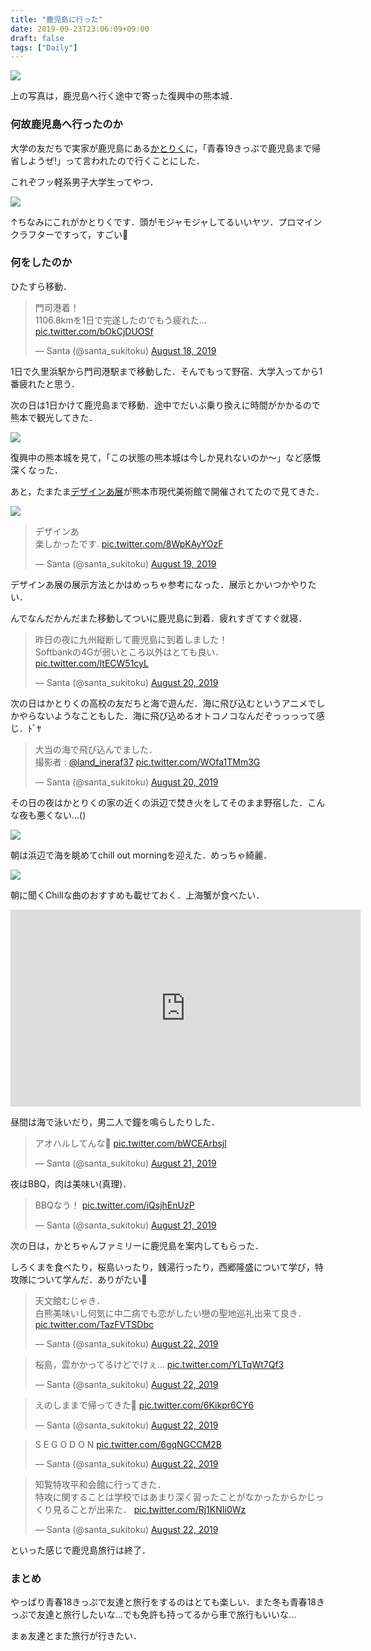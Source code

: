 ```yaml
---
title: "鹿児島に行った"
date: 2019-09-23T23:06:09+09:00
draft: false
tags: ["Daily"]
---
```


<img src='https://lh3.googleusercontent.com/UqMQOd2Mm-t2Iuu1-vG0RwZXb-SnDg4uBTQ-W_wbwHXglhDvoQzc6Zicl2qN1yRfuFZzRpGLLudcqypjlP2EKyINsCMI1qXxma_G4SyWfwEZNweRQkw2yeIHYO-tcXKrdRGP_vDAeQg=w2400' />

上の写真は，鹿児島へ行く途中で寄った復興中の熊本城．

### 何故鹿児島へ行ったのか

大学の友だちで実家が鹿児島にある[かとりく](https://twitter.com/land_ineraf37)に，「青春19きっぷで鹿児島まで帰省しようぜ!」って言われたので行くことにした．

これぞフッ軽系男子大学生ってやつ．

<img src='https://lh3.googleusercontent.com/Gaca3DFY5ig_uN2wrdKSiBfOV0Zk-VOatKqc44XcvzdRAKlvjF1-jBZHuOR80bl8mgFVzfS8FPSKLnmLVlaBm6_GuFWJW1qAeZUwT7UDt04qrISDzjOJnmgG5wxiQkShZ8pvu5X_d5s=w2400' />

↑ちなみにこれがかとりくです．頭がモジャモジャしてるいいヤツ．プロマインクラフターですって，すごい👏

### 何をしたのか

ひたすら移動．

<blockquote class="twitter-tweet"><p lang="ja" dir="ltr">門司港着！<br>1106.8kmを1日で完遂したのでもう疲れた… <a href="https://t.co/bOkCjDUOSf">pic.twitter.com/bOkCjDUOSf</a></p>&mdash; Santa (@santa_sukitoku) <a href="https://twitter.com/santa_sukitoku/status/1163118426035900418?ref_src=twsrc%5Etfw">August 18, 2019</a></blockquote> <script async src="https://platform.twitter.com/widgets.js" charset="utf-8"></script>

1日で久里浜駅から門司港駅まで移動した．そんでもって野宿．大学入ってから1番疲れたと思う．

次の日は1日かけて鹿児島まで移動．途中でだいぶ乗り換えに時間がかかるので熊本で観光してきた．

<img src='https://lh3.googleusercontent.com/UqMQOd2Mm-t2Iuu1-vG0RwZXb-SnDg4uBTQ-W_wbwHXglhDvoQzc6Zicl2qN1yRfuFZzRpGLLudcqypjlP2EKyINsCMI1qXxma_G4SyWfwEZNweRQkw2yeIHYO-tcXKrdRGP_vDAeQg=w2400' />

復興中の熊本城を見て，「この状態の熊本城は今しか見れないのか～」など感慨深くなった．

あと，たまたま[デザインあ展](https://www.camk.jp/exhibition/design-ah/)が熊本市現代美術館で開催されてたので見てきた．

<img src='https://lh3.googleusercontent.com/19jUoWoiUUUKErwz-zSff5tXBzGKbmBPazzioqAm5C-kRqAWnSnAQj82rhvdlDqMA16E3Ymt5qQX0Z2R9FgcBcerkACfGlfH_Z9khnW0SE1PcKmdgPSRymhq5QdWkbjiO3Q6ZABd7qs=w2400' />

<blockquote class="twitter-tweet"><p lang="ja" dir="ltr">デザインあ<br>楽しかったです. <a href="https://t.co/8WpKAyYOzF">pic.twitter.com/8WpKAyYOzF</a></p>&mdash; Santa (@santa_sukitoku) <a href="https://twitter.com/santa_sukitoku/status/1163307457898147840?ref_src=twsrc%5Etfw">August 19, 2019</a></blockquote> <script async src="https://platform.twitter.com/widgets.js" charset="utf-8"></script>

デザインあ展の展示方法とかはめっちゃ参考になった．展示とかいつかやりたい．

んでなんだかんだまた移動してついに鹿児島に到着．疲れすぎてすぐ就寝．

<blockquote class="twitter-tweet"><p lang="ja" dir="ltr">昨日の夜に九州縦断して鹿児島に到着しました！<br>Softbankの4Gが弱いところ以外はとても良い． <a href="https://t.co/ltECW51cyL">pic.twitter.com/ltECW51cyL</a></p>&mdash; Santa (@santa_sukitoku) <a href="https://twitter.com/santa_sukitoku/status/1163616026170314752?ref_src=twsrc%5Etfw">August 20, 2019</a></blockquote> <script async src="https://platform.twitter.com/widgets.js" charset="utf-8"></script>

次の日はかとりくの高校の友だちと海で遊んだ．海に飛び込むというアニメでしかやらないようなこともした．海に飛び込めるオトコノコなんだぞっっっって感じ．ﾄﾞﾔ

<blockquote class="twitter-tweet"><p lang="ja" dir="ltr">大当の海で飛び込んでました．<br>撮影者 : <a href="https://twitter.com/land_ineraf37?ref_src=twsrc%5Etfw">@land_ineraf37</a> <a href="https://t.co/WOfa1TMm3G">pic.twitter.com/WOfa1TMm3G</a></p>&mdash; Santa (@santa_sukitoku) <a href="https://twitter.com/santa_sukitoku/status/1163787370090471424?ref_src=twsrc%5Etfw">August 20, 2019</a></blockquote> <script async src="https://platform.twitter.com/widgets.js" charset="utf-8"></script>

その日の夜はかとりくの家の近くの浜辺で焚き火をしてそのまま野宿した．こんな夜も悪くない...()

<img src='https://lh3.googleusercontent.com/PUAAT-nlsLwBgvQOHqMrPD33ytBBlw0aCjpk00zx0yjAc8f5Qyw4tKuUBE6Nz1HnktIEHv-gJ0oOiqXnU3mrGdsIsxvA8vNwWChJvzaY-S4IN2YRq7wCx0BPtwJXBziGhFY29fK9VDs=w2400' />

朝は浜辺で海を眺めてchill out morningを迎えた．めっちゃ綺麗．

<img src='https://lh3.googleusercontent.com/fG9QsRgzQeHSwo2WZV-KMniMtUljEkH5yZzZMmoNTlxrAWmDGvMQAOLBk6KSXtazWo59vEkvYw91x1bELU-pbv2FVzIOvIFg-HI9tG7_Z95ydqDbYi6iDktGajl8i2uhjUVEhP7p7_E=w2400' />

朝に聞くChillな曲のおすすめも載せておく．上海蟹が食べたい．

<iframe width="560" height="315" src="https://www.youtube.com/embed/NyddMMiViZc" frameborder="0" allow="accelerometer; autoplay; encrypted-media; gyroscope; picture-in-picture" allowfullscreen></iframe>

昼間は海で泳いだり，男二人で鐘を鳴らしたりした．

<blockquote class="twitter-tweet"><p lang="ja" dir="ltr">アオハルしてんな🤔 <a href="https://t.co/bWCEArbsjl">pic.twitter.com/bWCEArbsjl</a></p>&mdash; Santa (@santa_sukitoku) <a href="https://twitter.com/santa_sukitoku/status/1164083459796586496?ref_src=twsrc%5Etfw">August 21, 2019</a></blockquote> <script async src="https://platform.twitter.com/widgets.js" charset="utf-8"></script>

夜はBBQ，肉は美味い(真理)．

<blockquote class="twitter-tweet"><p lang="ja" dir="ltr">BBQなう！ <a href="https://t.co/iQsjhEnUzP">pic.twitter.com/iQsjhEnUzP</a></p>&mdash; Santa (@santa_sukitoku) <a href="https://twitter.com/santa_sukitoku/status/1164127818822774785?ref_src=twsrc%5Etfw">August 21, 2019</a></blockquote> <script async src="https://platform.twitter.com/widgets.js" charset="utf-8"></script>

次の日は，かとちゃんファミリーに鹿児島を案内してもらった．

しろくまを食べたり，桜島いったり，銭湯行ったり，西郷隆盛について学び，特攻隊について学んだ．ありがたい🙇

<blockquote class="twitter-tweet"><p lang="ja" dir="ltr">天文館むじゃき．<br>白熊美味いし何気に中二病でも恋がしたい戀の聖地巡礼出来て良き． <a href="https://t.co/TazFVTSDbc">pic.twitter.com/TazFVTSDbc</a></p>&mdash; Santa (@santa_sukitoku) <a href="https://twitter.com/santa_sukitoku/status/1164424333889953792?ref_src=twsrc%5Etfw">August 22, 2019</a></blockquote> <script async src="https://platform.twitter.com/widgets.js" charset="utf-8"></script>

<blockquote class="twitter-tweet"><p lang="ja" dir="ltr">桜島，雲かかってるけどでけぇ… <a href="https://t.co/YLTqWt7Qf3">pic.twitter.com/YLTqWt7Qf3</a></p>&mdash; Santa (@santa_sukitoku) <a href="https://twitter.com/santa_sukitoku/status/1164447124789927938?ref_src=twsrc%5Etfw">August 22, 2019</a></blockquote> <script async src="https://platform.twitter.com/widgets.js" charset="utf-8"></script>

<blockquote class="twitter-tweet"><p lang="ja" dir="ltr">えのしままで帰ってきた🤔 <a href="https://t.co/6Kikpr6CY6">pic.twitter.com/6Kikpr6CY6</a></p>&mdash; Santa (@santa_sukitoku) <a href="https://twitter.com/santa_sukitoku/status/1164458383967080448?ref_src=twsrc%5Etfw">August 22, 2019</a></blockquote> <script async src="https://platform.twitter.com/widgets.js" charset="utf-8"></script>

<blockquote class="twitter-tweet"><p lang="in" dir="ltr">S E G O D O N <a href="https://t.co/6gqNGCCM2B">pic.twitter.com/6gqNGCCM2B</a></p>&mdash; Santa (@santa_sukitoku) <a href="https://twitter.com/santa_sukitoku/status/1164411948034744323?ref_src=twsrc%5Etfw">August 22, 2019</a></blockquote> <script async src="https://platform.twitter.com/widgets.js" charset="utf-8"></script>

<blockquote class="twitter-tweet"><p lang="ja" dir="ltr">知覧特攻平和会館に行ってきた．<br>特攻に関することは学校ではあまり深く習ったことがなかったからかじっくり見ることが出来た． <a href="https://t.co/Rj1KNIi0Wz">pic.twitter.com/Rj1KNIi0Wz</a></p>&mdash; Santa (@santa_sukitoku) <a href="https://twitter.com/santa_sukitoku/status/1164360265132937217?ref_src=twsrc%5Etfw">August 22, 2019</a></blockquote> <script async src="https://platform.twitter.com/widgets.js" charset="utf-8"></script>

といった感じで鹿児島旅行は終了．

### まとめ

やっぱり青春18きっぷで友達と旅行をするのはとても楽しい．また冬も青春18きっぷで友達と旅行したいな...でも免許も持ってるから車で旅行もいいな...

まぁ友達とまた旅行が行きたい．